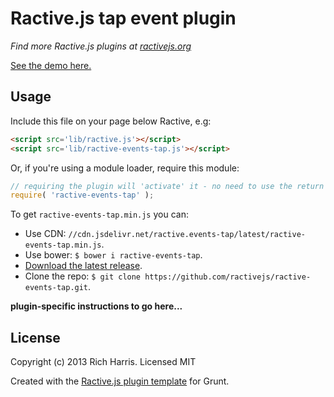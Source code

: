 Ractive.js tap event plugin
===========================

*Find more Ractive.js plugins at [ractivejs.org](http://docs.ractivejs.org/latest/plugins)*

[See the demo here.](TODO)

Usage
-----

Include this file on your page below Ractive, e.g:

```html
<script src='lib/ractive.js'></script>
<script src='lib/ractive-events-tap.js'></script>
```

Or, if you're using a module loader, require this module:

```js
// requiring the plugin will 'activate' it - no need to use the return value
require( 'ractive-events-tap' );
```

To get `ractive-events-tap.min.js` you can:

- Use CDN: `//cdn.jsdelivr.net/ractive.events-tap/latest/ractive-events-tap.min.js`.
- Use bower: `$ bower i ractive-events-tap`.
- [Download the latest release](https://github.com/ractivejs/ractive-events-tap/releases/).
- Clone the repo: `$ git clone https://github.com/ractivejs/ractive-events-tap.git`.

**plugin-specific instructions to go here...**



License
-------

Copyright (c) 2013 Rich Harris. Licensed MIT

Created with the [Ractive.js plugin template](https://github.com/ractivejs/plugin-template) for Grunt.
